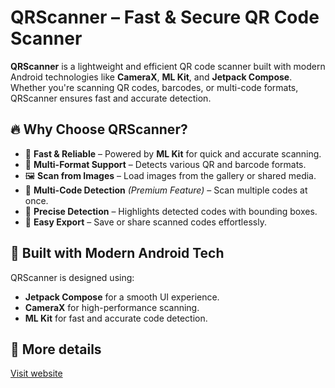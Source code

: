 # QRScanner – Fast & Secure QR Code Scanner  

**QRScanner** is a lightweight and efficient QR code scanner built with modern Android technologies like **CameraX**, **ML Kit**, and **Jetpack Compose**. Whether you're scanning QR codes, barcodes, or multi-code formats, QRScanner ensures fast and accurate detection.  

## 🔥 Why Choose QRScanner?  
- 🚀 **Fast & Reliable** – Powered by **ML Kit** for quick and accurate scanning.  
- 📸 **Multi-Format Support** – Detects various QR and barcode formats.  
- 🖼️ **Scan from Images** – Load images from the gallery or shared media.  
- 🔲 **Multi-Code Detection** *(Premium Feature)* – Scan multiple codes at once.  
- 🎯 **Precise Detection** – Highlights detected codes with bounding boxes.  
- 📂 **Easy Export** – Save or share scanned codes effortlessly.  

## 📱 Built with Modern Android Tech  
QRScanner is designed using:  
- **Jetpack Compose** for a smooth UI experience.  
- **CameraX** for high-performance scanning.  
- **ML Kit** for fast and accurate code detection.    

## 🔗 More details
[Visit website](https://abhishekabhi789.github.io/QRScanner)